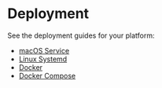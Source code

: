 # Deployment

See the deployment guides for your platform:

- [macOS Service](./deployment/macos.md)
- [Linux Systemd](./deployment/systemd.md)
- [Docker](./deployment/docker.md)
- [Docker Compose](./deployment/docker-compose.md)
